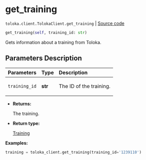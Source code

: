 # get_training
`toloka.client.TolokaClient.get_training` | [Source code](https://github.com/Toloka/toloka-kit/blob/v1.2.3/src/client/__init__.py#L2105)

```python
get_training(self, training_id: str)
```

Gets information about a training from Toloka.

## Parameters Description

| Parameters | Type | Description |
| :----------| :----| :-----------|
`training_id`|**str**|<p>The ID of the training.</p>

* **Returns:**

  The training.

* **Return type:**

  [Training](toloka.client.training.Training.md)

**Examples:**


```python
training = toloka_client.get_training(training_id='1239110')
```
